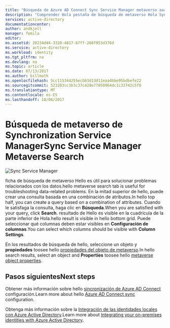 ```yaml
---
title: "Búsqueda de Azure AD Connect Sync Service Manager metaverso aaaThe | Documentos de Microsoft"
description: "Comprender Hola pestaña de búsqueda de metaverso Hola Synchronization Service Manager de Azure AD Connect."
services: active-directory
documentationcenter: 
author: andkjell
manager: femila
editor: 
ms.assetid: 20234dd4-3328-4817-b7ff-268f953d376d
ms.service: active-directory
ms.workload: identity
ms.tgt_pltfrm: na
ms.devlang: na
ms.topic: article
ms.date: 07/13/2017
ms.author: billmath
ms.openlocfilehash: 5cc115344255ecbb3d13d11eaa4bbe95bdbefe22
ms.sourcegitcommit: 523283cc1b3c37c428e77850964dc1c33742c5f0
ms.translationtype: MT
ms.contentlocale: es-ES
ms.lasthandoff: 10/06/2017
---
```

# <a name="sync-service-manager-metaverse-search"></a><span data-ttu-id="09133-103">Búsqueda de metaverso de Synchronization Service Manager</span><span class="sxs-lookup"><span data-stu-id="09133-103">Sync Service Manager Metaverse Search</span></span>

![Sync Service Manager](./media/active-directory-aadconnectsync-service-manager-ui/mvsearch.png)

<span data-ttu-id="09133-105">ficha de búsqueda de metaverso Hello es útil para solucionar problemas relacionados con los datos.</span><span class="sxs-lookup"><span data-stu-id="09133-105">hello metaverse search tab is useful for troubleshooting data-related problems.</span></span> <span data-ttu-id="09133-106">En la mitad superior de hello, puede crear una consulta basada en una combinación de atributos.</span><span class="sxs-lookup"><span data-stu-id="09133-106">In hello top half, you can create a query based on a combination of attributes.</span></span> <span data-ttu-id="09133-107">Cuando le satisfaga la consulta, haga clic en **Búsqueda**.</span><span class="sxs-lookup"><span data-stu-id="09133-107">When you are satisfied with your query, click **Search**.</span></span> <span data-ttu-id="09133-108">resultado de Hello es visible en la cuadrícula de la parte inferior de Hola.</span><span class="sxs-lookup"><span data-stu-id="09133-108">hello result is visible in hello bottom grid.</span></span> <span data-ttu-id="09133-109">Puede seleccionar qué columnas deben estar visibles en **Configuración de columnas**.</span><span class="sxs-lookup"><span data-stu-id="09133-109">You can select which columns should be visible with **Column Settings**.</span></span>

<span data-ttu-id="09133-110">En los resultados de búsqueda de hello, seleccione un objeto y **propiedades** toosee hello [propiedades del objeto de metaverso](active-directory-aadconnectsync-troubleshoot-object-not-syncing.md#metaverse-object-properties).</span><span class="sxs-lookup"><span data-stu-id="09133-110">In hello search results, select an object and **Properties** toosee hello [metaverse object properties](active-directory-aadconnectsync-troubleshoot-object-not-syncing.md#metaverse-object-properties).</span></span>

## <a name="next-steps"></a><span data-ttu-id="09133-111">Pasos siguientes</span><span class="sxs-lookup"><span data-stu-id="09133-111">Next steps</span></span>
<span data-ttu-id="09133-112">Obtener más información sobre hello [sincronización de Azure AD Connect](active-directory-aadconnectsync-whatis.md) configuración.</span><span class="sxs-lookup"><span data-stu-id="09133-112">Learn more about hello [Azure AD Connect sync](active-directory-aadconnectsync-whatis.md) configuration.</span></span>

<span data-ttu-id="09133-113">Obtenga más información sobre la [Integración de las identidades locales con Azure Active Directory](active-directory-aadconnect.md).</span><span class="sxs-lookup"><span data-stu-id="09133-113">Learn more about [Integrating your on-premises identities with Azure Active Directory](active-directory-aadconnect.md).</span></span>
